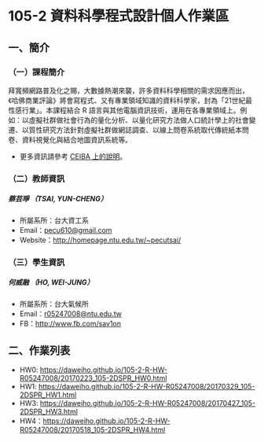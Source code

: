 # 105-2 資料科學程式設計個人作業區

## 一、簡介

### （一）課程簡介
<p>拜寬頻網路普及化之賜，大數據熱潮來襲，許多資料科學相關的需求因應而出，《哈佛商業評論》將會寫程式、又有專業領域知識的資料科學家，封為「21世紀最性感行業」。本課程結合 R 語言與其他電腦資訊技術，運用在各專業領域上。例如：以虛擬社群做社會行為的量化分析、以量化研究方法做人口統計學上的社會變遷、以質性研究方法針對虛擬社群做網誌調查、以線上問卷系統取代傳統紙本問卷、資料視覺化與結合地圖資訊系統等。 <p/>


 - 更多資訊請參考 [CEIBA 上的說明](https://ceiba.ntu.edu.tw/1052CSX4001_)。

### （二）教師資訊
##### **蔡芸琤** （TSAI, YUN-CHENG）
 - 所屬系所：台大資工系
 - Email：pecu610@gmail.com
 - Website：http://homepage.ntu.edu.tw/~pecutsai/
 
 
### （三）學生資訊
##### **何威融** （HO, WEI-JUNG）
 - 所屬系所：台大氣候所
 - Email：r05247008@ntu.edu.tw
 - FB：http://www.fb.com/sav1on
 
## 二、作業列表

 - HW0: https://daweiho.github.io/105-2-R-HW-R05247008/20170223_105-2DSPR_HW0.html
 - HW1: https://daweiho.github.io/105-2-R-HW-R05247008/20170329_105-2DSPR_HW1.html
 - HW3: https://daweiho.github.io/105-2-R-HW-R05247008/20170427_105-2DSPR_HW3.html
 - HW4：https://daweiho.github.io/105-2-R-HW-R05247008/20170518_105-2DSPR_HW4.html
